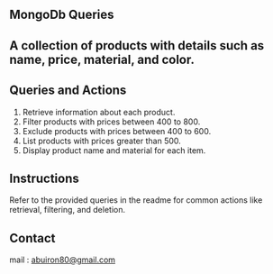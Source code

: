 ## MongoDb Queries

## A collection of products with details such as name, price, material, and color.

## Queries and Actions

1. Retrieve information about each product.
2. Filter products with prices between 400 to 800.
3. Exclude products with prices between 400 to 600.
4. List products with prices greater than 500.
5. Display product name and material for each item.

## Instructions

Refer to the provided queries in the readme for common actions like retrieval, filtering, and deletion.

## Contact

mail : abuiron80@gmail.com
